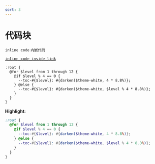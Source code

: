 ```yaml
---
sort: 3
---
```


# 代码块

`inline code`
`内嵌代码`

[`inline code inside link`](./)

```
:root {
  @for $level from 1 through 12 {
    @if $level % 4 == 0 {
      --toc-#{$level}: #{darken($theme-white, 4 * 8.8%)};
    } @else {
      --toc-#{$level}: #{darken($theme-white, $level % 4 * 8.8%)};
    }
  }
}
```

**Highlight:**

```scss
:root {
  @for $level from 1 through 12 {
    @if $level % 4 == 0 {
      --toc-#{$level}: #{darken($theme-white, 4 * 8.8%)};
    } @else {
      --toc-#{$level}: #{darken($theme-white, $level % 4 * 8.8%)};
    }
  }
}
```
